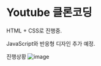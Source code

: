 # Youtube 클론코딩
HTML + CSS로 진행중.

JavaScript와 반응형 디자인 추가 예정.

진행상황
![image](https://user-images.githubusercontent.com/67365440/150377933-fba08b7d-9156-4a51-9375-757aca1cdedd.png)
